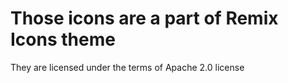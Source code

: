 # Those icons are a part of Remix Icons theme
They are licensed under the terms of Apache 2.0 license
